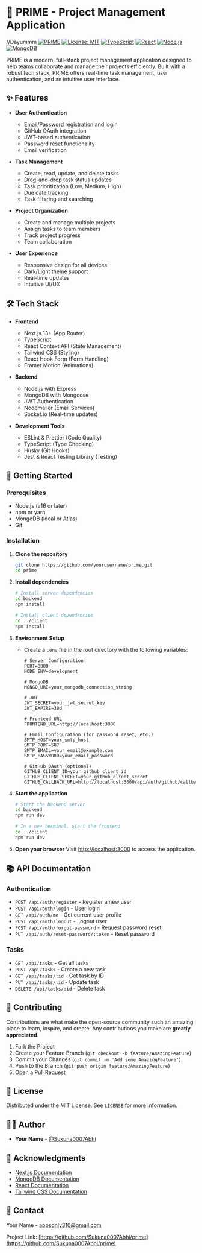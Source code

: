 # 🚀 PRIME - Project Management Application
//Dayummm
[![PRIME](https://img.shields.io/badge/PRIME-Project%20Management-blueviolet)](https://github.com/yourusername/prime)
[![License: MIT](https://img.shields.io/badge/License-MIT-yellow.svg)](https://opensource.org/licenses/MIT)
[![TypeScript](https://img.shields.io/badge/TypeScript-007ACC?style=flat&logo=typescript&logoColor=white)](https://www.typescriptlang.org/)
[![React](https://img.shields.io/badge/React-20232A?style=flat&logo=react&logoColor=61DAFB)](https://reactjs.org/)
[![Node.js](https://img.shields.io/badge/Node.js-43853D?style=flat&logo=node.js&logoColor=white)](https://nodejs.org/)
[![MongoDB](https://img.shields.io/badge/MongoDB-4EA94B?style=flat&logo=mongodb&logoColor=white)](https://www.mongodb.com/)

PRIME is a modern, full-stack project management application designed to help teams collaborate and manage their projects efficiently. Built with a robust tech stack, PRIME offers real-time task management, user authentication, and an intuitive user interface.

## ✨ Features

- **User Authentication**
  - Email/Password registration and login
  - GitHub OAuth integration
  - JWT-based authentication
  - Password reset functionality
  - Email verification

- **Task Management**
  - Create, read, update, and delete tasks
  - Drag-and-drop task status updates
  - Task prioritization (Low, Medium, High)
  - Due date tracking
  - Task filtering and searching

- **Project Organization**
  - Create and manage multiple projects
  - Assign tasks to team members
  - Track project progress
  - Team collaboration

- **User Experience**
  - Responsive design for all devices
  - Dark/Light theme support
  - Real-time updates
  - Intuitive UI/UX

## 🛠 Tech Stack

- **Frontend**
  - Next.js 13+ (App Router)
  - TypeScript
  - React Context API (State Management)
  - Tailwind CSS (Styling)
  - React Hook Form (Form Handling)
  - Framer Motion (Animations)

- **Backend**
  - Node.js with Express
  - MongoDB with Mongoose
  - JWT Authentication
  - Nodemailer (Email Services)
  - Socket.io (Real-time updates)

- **Development Tools**
  - ESLint & Prettier (Code Quality)
  - TypeScript (Type Checking)
  - Husky (Git Hooks)
  - Jest & React Testing Library (Testing)

## 🚀 Getting Started

### Prerequisites

- Node.js (v16 or later)
- npm or yarn
- MongoDB (local or Atlas)
- Git

### Installation

1. **Clone the repository**
   ```bash
   git clone https://github.com/yourusername/prime.git
   cd prime
   ```

2. **Install dependencies**
   ```bash
   # Install server dependencies
   cd backend
   npm install

   # Install client dependencies
   cd ../client
   npm install
   ```

3. **Environment Setup**
   - Create a `.env` file in the root directory with the following variables:
     ```env
     # Server Configuration
     PORT=8000
     NODE_ENV=development
     
     # MongoDB
     MONGO_URI=your_mongodb_connection_string
     
     # JWT
     JWT_SECRET=your_jwt_secret_key
     JWT_EXPIRE=30d
     
     # Frontend URL
     FRONTEND_URL=http://localhost:3000
     
     # Email Configuration (for password reset, etc.)
     SMTP_HOST=your_smtp_host
     SMTP_PORT=587
     SMTP_EMAIL=your_email@example.com
     SMTP_PASSWORD=your_email_password
     
     # GitHub OAuth (optional)
     GITHUB_CLIENT_ID=your_github_client_id
     GITHUB_CLIENT_SECRET=your_github_client_secret
     GITHUB_CALLBACK_URL=http://localhost:3000/api/auth/github/callback
     ```

4. **Start the application**
   ```bash
   # Start the backend server
   cd backend
   npm run dev
   
   # In a new terminal, start the frontend
   cd ../client
   npm run dev
   ```

5. **Open your browser**
   Visit [http://localhost:3000](http://localhost:3000) to access the application.

## 📚 API Documentation

### Authentication

- `POST /api/auth/register` - Register a new user
- `POST /api/auth/login` - User login
- `GET /api/auth/me` - Get current user profile
- `POST /api/auth/logout` - Logout user
- `POST /api/auth/forgot-password` - Request password reset
- `PUT /api/auth/reset-password/:token` - Reset password

### Tasks

- `GET /api/tasks` - Get all tasks
- `POST /api/tasks` - Create a new task
- `GET /api/tasks/:id` - Get task by ID
- `PUT /api/tasks/:id` - Update task
- `DELETE /api/tasks/:id` - Delete task

## 🤝 Contributing

Contributions are what make the open-source community such an amazing place to learn, inspire, and create. Any contributions you make are **greatly appreciated**.

1. Fork the Project
2. Create your Feature Branch (`git checkout -b feature/AmazingFeature`)
3. Commit your Changes (`git commit -m 'Add some AmazingFeature'`)
4. Push to the Branch (`git push origin feature/AmazingFeature`)
5. Open a Pull Request

## 📄 License

Distributed under the MIT License. See `LICENSE` for more information.

## 👨‍💻 Author

- **Your Name** - [@Sukuna0007Abhi](https://github.com/Sukuna0007Abhi)

## 🙏 Acknowledgments

- [Next.js Documentation](https://nextjs.org/docs)
- [MongoDB Documentation](https://docs.mongodb.com/)
- [React Documentation](https://reactjs.org/)
- [Tailwind CSS Documentation](https://tailwindcss.com/)

## 📧 Contact

Your Name - appsonly310@gmail.com

Project Link: [https://github.com/Sukuna0007Abhi/prime](https://github.com/Sukuna0007Abhi/prime)
